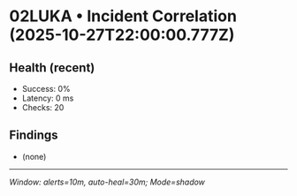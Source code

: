 # 02LUKA • Incident Correlation (2025-10-27T22:00:00.777Z)

## Health (recent)
- Success: 0%
- Latency: 0 ms
- Checks: 20

## Findings
- (none)

---
_Window: alerts=10m, auto-heal=30m; Mode=shadow_